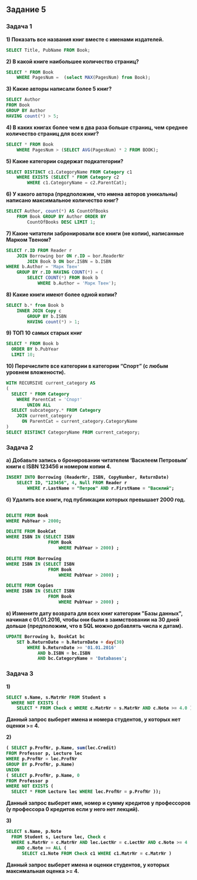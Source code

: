 ## Задание 5

### Задача 1

<b> 1) Показать все названия книг вместе с именами издателей. </b>

```sql
SELECT Title, PubName FROM Book;
```

<b> 2) В какой книге наибольшее количество страниц? </b>

```sql
SELECT * FROM Book
    WHERE PagesNum =  (select MAX(PagesNum) from Book); 
```

<b> 3) Какие авторы написали более 5 книг? </b>

```sql
SELECT Author 
FROM Book 
GROUP BY Author 
HAVING count(*) > 5;
```

<b> 4) В каких книгах более чем в два раза больше страниц, чем среднее количество страниц для всех книг? </b>

```sql
SELECT * FROM Book
    WHERE PagesNum > (SELECT AVG(PagesNum) * 2 FROM BOOK);
```

<b> 5) Какие категории содержат подкатегории? </b>

```sql
SELECT DISTINCT c1.CategoryName FROM Category c1
    WHERE EXISTS (SELECT * FROM Category c2 
        WHERE c1.CategoryName = c2.ParentCat);
```

<b> 6) У какого автора (предположим, что имена авторов уникальны) написано максимальное количество книг? </b>

```sql
SELECT Author, count(*) AS CountOfBooks 
    FROM Book GROUP BY Author ORDER BY
        CountOfBooks DESC LIMIT 1;
```

<b> 7) Какие читатели забронировали все книги (не копии), написанные Марком Твеном? </b>

```sql
SELECT r.ID FROM Reader r 
    JOIN Borrowing bor ON r.ID = bor.ReaderNr 
        JOIN Book b ON bor.ISBN = b.ISBN
WHERE b.Author = 'Марк Твен'
    GROUP BY r.ID HAVING COUNT(*) = (
	    SELECT COUNT(*) FROM Book b 
            WHERE b.Author = 'Марк Твен');
```

<b> 8) Какие книги имеют более одной копии? </b>

```sql
SELECT b.* from Book b 
    INNER JOIN Copy c 
        GROUP BY b.ISBN 
        HAVING count(*) > 1;
```
<b> 9) ТОП 10 самых старых книг </b>

```sql
SELECT * FROM Book b
  ORDER BY b.PubYear
  LIMIT 10;
```

<b> 10) Перечислите все категории в категории “Спорт” (с любым уровнем вложености). </b>

```sql
WITH RECURSIVE current_category AS
(
  SELECT * FROM Category
    WHERE ParentCat = 'Спорт'
        UNION ALL
  SELECT subcategory.* FROM Category
    JOIN current_category
      ON ParentCat = current_category.CategoryName
)
SELECT DISTINCT CategoryName FROM current_category;
```

### Задача 2

<b> а) Добавьте запись о бронировании читателем ‘Василеем Петровым’ книги с ISBN 123456 и номером копии 4. <b>

```sql
INSERT INTO Borrowing (ReaderNr, ISBN, CopyNumber, ReturnDate)
    SELECT ID, "123456", 4, Null FROM Reader r
        WHERE r.LastName = "Петров" AND r.FirstName = "Василий";
```

<b> б) Удалить все книги, год публикации которых превышает 2000 год. <b>

```sql

DELETE FROM Book
WHERE PubYear > 2000;

DELETE FROM BookCat
WHERE ISBN IN (SELECT ISBN
                FROM Book
                    WHERE PubYear > 2000) ;

DELETE FROM Borrowing
WHERE ISBN IN (SELECT ISBN 
                FROM Book
                    WHERE PubYear > 2000) ;

DELETE FROM Copies
WHERE ISBN IN (SELECT ISBN 
                FROM Book
                    WHERE PubYear > 2000) ;

```

<b> в) Измените дату возврата для всех книг категории "Базы данных", начиная с 01.01.2016, чтобы они были в заимствовании на 30 дней дольше (предположим, что в SQL можно добавлять числа к датам). <b>

```sql
UPDATE Borrowing b, BookCat bc 
    SET b.ReturnDate = b.ReturnDate + day(30)
        WHERE b.ReturnDate >= '01.01.2016' 
            AND b.ISBN = bc.ISBN
            AND bc.CategoryName = 'Databases';
```

### Задача 3

<b> 1) <b>

```sql
SELECT s.Name, s.MatrNr FROM Student s 
  WHERE NOT EXISTS ( 
    SELECT * FROM Check c WHERE c.MatrNr = s.MatrNr AND c.Note >= 4.0 ) ; 
```

Данный запрос выберет имена и номера студентов, у которых нет оценки >= 4.

<b> 2) <b>

```sql
( SELECT p.ProfNr, p.Name, sum(lec.Credit) 
FROM Professor p, Lecture lec 
WHERE p.ProfNr = lec.ProfNr
GROUP BY p.ProfNr, p.Name)
UNION
( SELECT p.ProfNr, p.Name, 0 
FROM Professor p
WHERE NOT EXISTS ( 
  SELECT * FROM Lecture lec WHERE lec.ProfNr = p.ProfNr )); 
```

Данный запрос выберет имя, номер и сумму кредитов у профессоров (у профессора 0 кредитов если у него нет лекций).

<b> 3) <b>

```sql
SELECT s.Name, p.Note
  FROM Student s, Lecture lec, Check c
  WHERE s.MatrNr = c.MatrNr AND lec.LectNr = c.LectNr AND c.Note >= 4 
    AND c.Note >= ALL ( 
      SELECT c1.Note FROM Check c1 WHERE c1.MatrNr = c.MatrNr ) 
```

Данный запрос выберет имена и оценки студентов, у которых максимальная оценка >= 4.